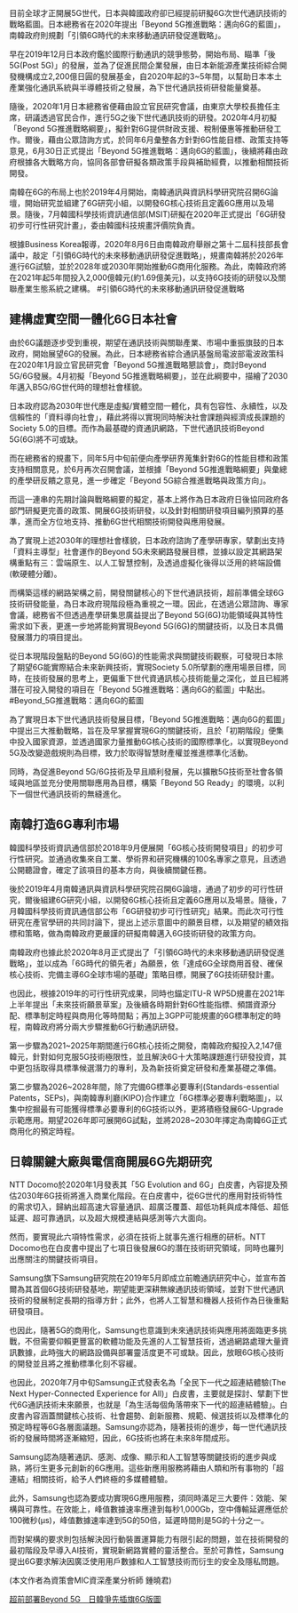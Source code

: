 目前全球才正開展5G世代，日本與韓國政府卻已經提前研擬6G次世代通訊技術的戰略藍圖。日本總務省在2020年提出「Beyond 5G推進戰略：邁向6G的藍圖」，南韓政府則規劃「引領6G時代的未來移動通訊研發促進戰略」。

早在2019年12月日本政府鑑於國際行動通訊的競爭態勢，開始布局、瞄準「後5G(Post 5G)」的發展，並為了促進民間企業發展，由日本新能源產業技術綜合開發機構成立2,200億日圓的發展基金，自2020年起的3~5年間，以幫助日本本土產業強化通訊系統與半導體技術之發展，為下世代通訊技術研發能量奠基。

隨後，2020年1月日本總務省便藉由設立官民研究會議，由東京大學校長擔任主席，研議透過官民合作，進行5G之後下世代通訊技術的研發。2020年4月初擬「Beyond 5G推進戰略綱要」，擬針對6G提供財政支援、稅制優惠等推動研發工作。爾後，藉由公眾諮詢方式，於同年6月彙整各方針對6G性能目標、政策支持等意見，6月30日正式提出「Beyond 5G推進戰略：邁向6G的藍圖」，後續將藉由政府根據各大戰略方向，協同各部會研擬各類政策手段與補助經費，以推動相關技術開發。

南韓在6G的布局上也於2019年4月開始，南韓通訊與資訊科學研究院召開6G論壇，開始研究並組建了6G研究小組，以開發6G核心技術且定義6G應用以及場景。隨後，7月韓國科學技術資訊通信部(MSIT)研擬在2020年正式提出「6G研發初步可行性研究計畫」，委由韓國科技規畫評價院負責。

根據Business Korea報導，2020年8月6日由南韓政府舉辦之第十二屆科技部長會議中，敲定「引領6G時代的未來移動通訊研發促進戰略」，規畫南韓將於2026年進行6G試驗，並於2028年或2030年開始推動6G商用化服務。為此，南韓政府將在2021年起5年間投入2,000億韓元(約1.69億美元)，以支持6G技術的研發以及關聯產業生態系統之建構。 #引領6G時代的未來移動通訊研發促進戰略

## 建構虛實空間一體化6G日本社會
由於6G議題逐步受到重視，期望在通訊技術與關聯產業、市場中重振旗鼓的日本政府，開始展望6G的發展。為此，日本總務省綜合通訊基盤局電波部電波政策科在2020年1月設立官民研究會「Beyond 5G推進戰略懇談會」，商討Beyond 5G/6G發展。4月初擬「Beyond 5G推進戰略綱要」，並在此綱要中，描繪了2030年邁入B5G/6G世代時的理想社會樣貌。

日本政府認為2030年世代應是虛擬/實體空間一體化，具有包容性、永續性，以及信賴性的「資料導向社會」，藉此將得以實現同時解決社會課題與經濟成長課題的Society 5.0的目標。而作為最基礎的資通訊網路，下世代通訊技術Beyond 5G(6G)將不可或缺。

而在總務省的規畫下，同年5月中旬前便向產學研界蒐集針對6G的性能目標和政策支持相關意見，於6月再次召開會議，並根據「Beyond 5G推進戰略綱要」與彙總的產學研反饋之意見，進一步確定「Beyond 5G綜合推進戰略與政策方向」。

而這一連串的先期討論與戰略綱要的擬定，基本上將作為日本政府日後協同政府各部門研擬更完善的政策、開展6G技術研發，以及針對相關研發項目編列預算的基準，進而全方位地支持、推動6G世代相關技術開發與應用發展。

為了實現上述2030年的理想社會樣貌，日本政府諮詢了產學研專家，擘劃出支持「資料主導型」社會運作的Beyond 5G未來網路發展目標，並據以設定其網路架構重點有三：雲端原生、以人工智慧控制，及透過虛擬化後得以泛用的終端設備(軟硬體分離)。

而構築這樣的網路架構之前，開發關鍵核心的下世代通訊技術，超前準備全球6G技術研發能量，為日本政府現階段極為重視之一環。因此，在透過公眾諮詢、專家會議，總務省不但透過產學研集思廣益提出了Beyond 5G(6G)功能領域與其特性需求如下表，更進一步地將能夠實現Beyond 5G(6G)的關鍵技術，以及日本具備發展潛力的項目提出。

從日本現階段盤點的Beyond 5G(6G)的性能需求與關鍵技術觀察，可發現日本除了期望6G能實際結合未來新興技術，實現Society 5.0所擘劃的應用場景目標，同時，在技術發展的思考上，更偏重下世代資通訊核心技術能量之深化，並且已經將潛在可投入開發的項目在「Beyond 5G推進戰略：邁向6G的藍圖」中點出。 #Beyond_5G推進戰略：邁向6G的藍圖

為了實現日本下世代通訊技術發展目標，「Beyond 5G推進戰略：邁向6G的藍圖」中提出三大推動戰略，旨在及早掌握實現6G的關鍵技術，且於「初期階段」便集中投入國家資源，並透過國家力量推動6G核心技術的國際標準化，以實現Beyond 5G及改變遊戲規則為目標，致力於取得智慧財產權並推進標準化活動。

同時，為促進Beyond 5G/6G技術及早且順利發展，先以擴散5G技術至社會各領域與地區並充分使用關聯應用為目標，構築「Beyond 5G Ready」的環境，以利下一個世代通訊技術的無縫進化。

## 南韓打造6G專利市場
韓國科學技術資訊通信部於2018年9月便展開「6G核心技術開發項目」的初步可行性研究。並通過收集來自工業、學術界和研究機構的100名專家之意見，且透過公開聽證會，確定了該項目的基本方向，與後續關鍵任務。

後於2019年4月南韓通訊與資訊科學研究院召開6G論壇，通過了初步的可行性研究，爾後組建6G研究小組，以開發6G核心技術且定義6G應用以及場景。隨後，7月韓國科學技術資訊通信部公布「6G研發初步可行性研究」結果。而此次可行性研究在產官學研的共同討論下，提出上述示意圖中的願景目標，以及期望的績效指標和策略，做為南韓政府更嚴謹的研擬南韓邁入6G技術研發的政策方向。

南韓政府也據此於2020年8月正式提出了「引領6G時代的未來移動通訊研發促進戰略」，並以成為「6G時代的領先者」為願景，依「達成6G全球商用首發、確保核心技術、完備主導6G全球市場的基礎」策略目標，開展了6G技術研發計畫。

也因此，根據2019年的可行性研究成果，同時也錨定ITU-R WP5D規畫在2021年上半年提出「未來技術願景草案」及後續各時期針對6G性能指標、頻譜資源分配、標準制定時程與商用化等時間點；再加上3GPP可能規畫的6G標準制定的時程，南韓政府將分兩大步驟推動6G行動通訊研發。

第一步驟為2021~2025年期間進行6G核心技術之開發，南韓政府擬投入2,147億韓元，針對如何克服5G技術極限性，並且解決6G十大策略課題進行研發投資，其中更包括取得具標準候選潛力的專利，及為新技術奠定研發和產業基礎之準備。

第二步驟為2026~2028年間，除了完備6G標準必要專利(Standards-essential Patents，SEPs)，與南韓專利廳(KIPO)合作建立「6G標準必要專利戰略圖」，以集中挖掘最有可能獲得標準必要專利的6G技術以外，更將積極發展6G-Upgrade示範應用。期望2026年即可展開6G試點，並將2028~2030年擇定為南韓6G正式商用化的預定時程。

## 日韓關鍵大廠與電信商開展6G先期研究
NTT Docomo於2020年1月發表其「5G Evolution and 6G」白皮書，內容提及預估2030年6G技術將進入商業化階段。在白皮書中，從6G世代的應用對技術特性的需求切入，歸納出超高速大容量通訊、超廣泛覆蓋、超低功耗與成本降低、超低延遲、超可靠通訊，以及超大規模連結與感測等六大面向。

然而，要實現此六項特性需求，必須在技術上就事先進行相應的研析。NTT Docomo也在白皮書中提出了七項日後發展6G的潛在技術研究領域，同時也羅列出應關注的關鍵技術項目。

Samsung旗下Samsung研究院在2019年5月即成立前瞻通訊研究中心，並宣布首爾為其首個6G技術研發基地，期望能更深耕無線通訊技術領域，並對下世代通訊技術的發展制定長期的指導方針；此外，也將人工智慧和機器人技術作為日後重點研發項目。

也因此，隨著5G的商用化，Samsung也意識到未來通訊技術與應用將面臨更多挑戰，不但需要仰賴更豐富的軟體功能及先進的人工智慧技術，透過網路處理大量資訊數據，此時強大的網路設備與部署靈活度更不可或缺。因此，放眼6G核心技術的開發並且將之推動標準化刻不容緩。

也因此，2020年7月中旬Samsung正式發表名為「全民下一代之超連結體驗(The Next Hyper-Connected Experience for All)」白皮書，主要就是探討、擘劃下世代6G通訊技術未來願景，也就是「為生活每個角落帶來下一代的超連結體驗」。白皮書內容涵蓋關鍵核心技術、社會趨勢、創新服務、規範、候選技術以及標準化的預定時程等6G各層面議題。Samsung亦認為，隨著技術的進步，每一世代通訊技術的發展時間將逐漸縮短，因此，6G技術也將在未來8年間成形。

Samsung認為隨著通訊、感測、成像、顯示和人工智慧等關鍵技術的進步與成熟，將衍生更多元創新的6G應用。這些新應用服務將藉由人類和所有事物的「超連結」相關技術，給予人們終極的多媒體體驗。

此外，Samsung也認為要成功實現6G應用服務，須同時滿足三大要件：效能、架構與可靠性。在效能上，峰值數據速率應達到每秒1,000Gb，空中傳輸延遲應低於100微秒(μs)，峰值數據速率達到5G的50倍，延遲時間則是5G的十分之一。

而對架構的要求則包括解決因行動裝置運算能力有限引起的問題，並在技術開發的最初階段及早導入AI技術，實現新網路實體的靈活整合。至於可靠性，Samsung提出6G要求解決因廣泛使用用戶數據和人工智慧技術而衍生的安全及隱私問題。

(本文作者為資策會MIC資深產業分析師 鍾曉君)

[超前部署Beyond 5G　日韓爭先插旗6G版圖](https://www.yawan-startup.tw/News_Card_Content.aspx?n=1498&s=4091) 